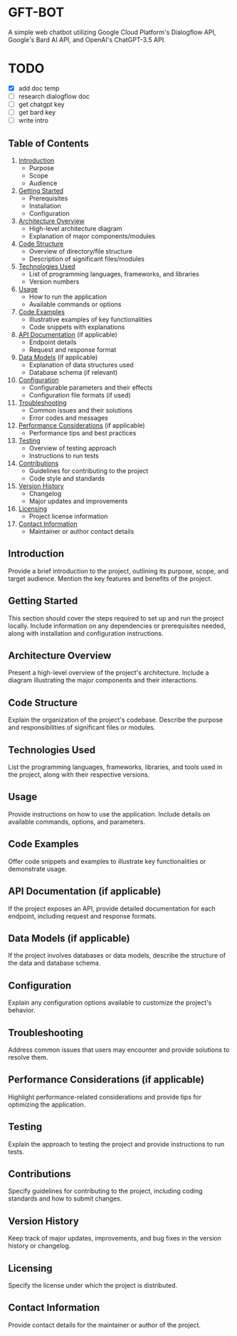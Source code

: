 # GFT-BOT

A simple web chatbot utilizing Google Cloud Platform's Dialogflow API, Google's Bard AI API, and OpenAI's ChatGPT-3.5 API.

# TODO

- [x] add doc temp
- [ ] research dialogflow doc
- [ ] get chatgpt key
- [ ] get bard key
- [ ] write intro

## Table of Contents

   1. [Introduction](#introduction)
      - Purpose
      - Scope
      - Audience
   1. [Getting Started](#getting-started)
      - Prerequisites
      - Installation
      - Configuration
   1. [Architecture Overview](#architecture-overview)
      - High-level architecture diagram
      - Explanation of major components/modules
   1. [Code Structure](#code-structure)
      - Overview of directory/file structure
      - Description of significant files/modules
   1. [Technologies Used](#technologies-used)
      - List of programming languages, frameworks, and libraries
      - Version numbers
   1. [Usage](#usage)
      - How to run the application
      - Available commands or options
   1. [Code Examples](#code-examples)
      - Illustrative examples of key functionalities
      - Code snippets with explanations
   1. [API Documentation](#api-documentation-if-applicable) (if applicable)
      - Endpoint details
      - Request and response format
   1. [Data Models](#data-models-if-applicable) (if applicable)
      - Explanation of data structures used
      - Database schema (if relevant)
   1. [Configuration](#configuration)
      - Configurable parameters and their effects
      - Configuration file formats (if used)
   1. [Troubleshooting](#troubleshooting)
      - Common issues and their solutions
      - Error codes and messages
   1. [Performance Considerations](#performance-considerations-if-applicable) (if applicable)
      - Performance tips and best practices
   1. [Testing](#testing)
      - Overview of testing approach
      - Instructions to run tests
   1. [Contributions](#contributions)
      - Guidelines for contributing to the project
      - Code style and standards
   1. [Version History](#version-history)
      - Changelog
      - Major updates and improvements
   1. [Licensing](#licensing)
      - Project license information
   1. [Contact Information](#contact-information)
      - Maintainer or author contact details

## Introduction

Provide a brief introduction to the project, outlining its purpose, scope, and target audience. Mention the key features and benefits of the project.

## Getting Started

This section should cover the steps required to set up and run the project locally. Include information on any dependencies or prerequisites needed, along with installation and configuration instructions.

## Architecture Overview

Present a high-level overview of the project's architecture. Include a diagram illustrating the major components and their interactions.

## Code Structure

Explain the organization of the project's codebase. Describe the purpose and responsibilities of significant files or modules.

## Technologies Used

List the programming languages, frameworks, libraries, and tools used in the project, along with their respective versions.

## Usage

Provide instructions on how to use the application. Include details on available commands, options, and parameters.

## Code Examples

Offer code snippets and examples to illustrate key functionalities or demonstrate usage.

## API Documentation (if applicable)

If the project exposes an API, provide detailed documentation for each endpoint, including request and response formats.

## Data Models (if applicable)

If the project involves databases or data models, describe the structure of the data and database schema.

## Configuration

Explain any configuration options available to customize the project's behavior.

## Troubleshooting

Address common issues that users may encounter and provide solutions to resolve them.

## Performance Considerations (if applicable)

Highlight performance-related considerations and provide tips for optimizing the application.

## Testing

Explain the approach to testing the project and provide instructions to run tests.

## Contributions

Specify guidelines for contributing to the project, including coding standards and how to submit changes.

## Version History

Keep track of major updates, improvements, and bug fixes in the version history or changelog.

## Licensing

Specify the license under which the project is distributed.

## Contact Information

Provide contact details for the maintainer or author of the project.
